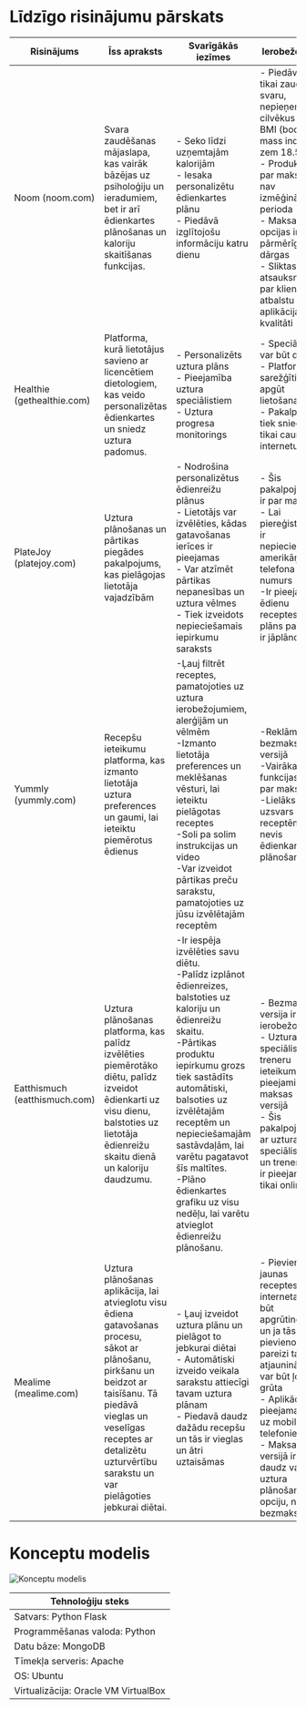 # Līdzīgo risinājumu pārskats
| Risinājums   | Īss apraksts   | Svarīgākās iezīmes   | Ierobežojumi   |
|--------------|----------------|----------------------|----------------|
| Noom (noom.com) | Svara zaudēšanas mājaslapa, kas vairāk bāzējas uz psiholoģiju un ieradumiem, bet ir arī ēdienkartes plānošanas un kaloriju skaitīšanas funkcijas. | - Seko līdzi uzņemtajām kalorijām <br> - Iesaka personalizētu ēdienkartes plānu <br> - Piedāvā izglītojošu informāciju katru dienu |- Piedāvā tikai zaudēt svaru, nepieņem cilvēkus ar BMI (body mass index) zem 18.5 <br> - Produkts ir par maksu, nav izmēģinājuma perioda <br> - Maksas opcijas ir pārmērīgi dārgas <br> - Sliktas atsauksmes par klientu atbalstu un aplikācijas kvalitāti   |
| Healthie (gethealthie.com) | Platforma, kurā lietotājus savieno ar licencētiem dietologiem, kas veido personalizētas ēdienkartes un sniedz uztura padomus. | - Personalizēts uztura plāns <br> - Pieejamība uztura speciālistiem <br> - Uztura progresa monitorings | - Speciālisti var būt dārgi <br> - Platformu ir sarežģīti apgūt lietošanai <br> - Pakalpojumi tiek sniegti tikai caur internetu |
| PlateJoy (platejoy.com)  | Uztura plānošanas un pārtikas piegādes pakalpojums, kas pielāgojas lietotāja vajadzībām   | - Nodrošina personalizētus ēdienreižu plānus <br> - Lietotājs var izvēlēties, kādas gatavošanas ierīces ir pieejamas <br> - Var atzīmēt pārtikas nepanesības un uztura vēlmes <br> - Tiek izveidots nepieciešamais iepirkumu saraksts <br> | - Šis pakalpojums ir par maksu <br> - Lai piereģistrētos, ir nepieciešams amerikāņu telefona numurs <br> -Ir pieejamas ēdienu receptes, taču plāns pašam ir jāplāno   |
| Yummly (yummly.com) | Recepšu ieteikumu platforma, kas izmanto lietotāja uztura preferences un gaumi, lai ieteiktu piemērotus ēdienus | -Ļauj filtrēt receptes, pamatojoties uz uztura ierobežojumiem, alerģijām un vēlmēm <br> -Izmanto lietotāja preferences un meklēšanas vēsturi, lai ieteiktu pielāgotas receptes <br> -Soli pa solim instrukcijas un video <br> -Var izveidot pārtikas preču sarakstu, pamatojoties uz jūsu izvēlētajām receptēm | -Reklāmas bezmaksas versijā <br> -Vairākas funkcijas tikai par maksu <br> -Lielāks uzsvars receptēm, nevis ēdienkartes plānošanai |
| Eatthismuch (eatthismuch.com)       | Uztura plānošanas platforma, kas palīdz izvēlēties piemērotāko diētu, palīdz izveidot ēdienkarti uz visu dienu, balstoties uz lietotāja ēdienreižu skaitu dienā un kaloriju daudzumu.   | -Ir iespēja izvēlēties savu diētu.<br> -Palīdz izplānot ēdienreizes, balstoties uz kaloriju un ēdienreižu skaitu. <br> -Pārtikas produktu iepirkumu grozs tiek sastādīts automātiski, balsoties uz izvēlētajām receptēm un nepieciešamajām sastāvdaļām, lai varētu pagatavot šīs maltītes.<br> -Plāno ēdienkartes grafiku uz visu nedēļu, lai varētu atvieglot ēdienreižu plānošanu.| - Bezmaksas versija ir ierobežota <br> - Uztura speciālistu un treneru ieteikumi ir pieejami tikai maksas versijā <br> - Šis pakalpojums ar uztura speciālistiem un treneriem ir pieejams tikai online |
| Mealime (mealime.com)  | Uztura plānošanas aplikācija, lai atvieglotu visu ēdiena gatavošanas procesu, sākot ar plānošanu, pirkšanu un beidzot ar taisīšanu. Tā piedāvā vieglas un veselīgas receptes ar detalizētu uzturvērtību sarakstu un var pielāgoties jebkurai diētai.   | - Ļauj izveidot uztura plānu un pielāgot to jebkurai diētai <br> - Automātiski izveido veikala sarakstu attiecīgi tavam uztura plānam <br> - Piedavā daudz dažādu recepšu un tās ir vieglas un ātri uztaisāmas  | - Pievienot jaunas receptes no interneta var būt apgrūtinoši, un ja tās nav pievienotas pareizi tad to atjaunināšana var būt ļoti grūta <br> - Aplikācija ir pieejama tikai uz mobilajiem telefoniem <br> - Maksas versijā ir daudz vairāk  uztura plānošanas opciju, nekā bezmaksas   |

# Konceptu modelis
![Konceptu modelis](https://imgur.com/a/IWJoM74.png)

| Tehnoloģiju steks |
|---------------------|
| Satvars: Python Flask |
| Programmēšanas valoda: Python |
| Datu bāze: MongoDB |
| Tīmekļa serveris: Apache |
| OS: Ubuntu |
| Virtualizācija: Oracle VM VirtualBox |
